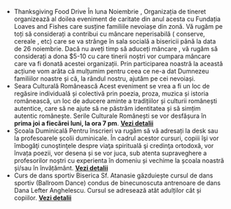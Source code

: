 * <label>Thanksgiving Food Drive</label> În luna Noiembrie , Organizația de tineret organizează al doilea eveniment de caritate din anul acesta cu Fundația Loaves and Fishes care susține familiile nevoiașe din zonă. Vă rugăm pe toți să considerați a contribui cu mâncare neperisabilă ( conserve, cereale , etc) care se va strânge în sala socială a bisericii până la data de 26 noiembrie. Dacă nu aveți timp să aduceți mâncare , vă rugăm să considerați a dona $5-10 cu care tinerii noștri vor cumpara mâncare care va fi donată acestei organizații. Prin participarea noastră la această acțiune vom arăta că mulțumim pentru ceea ce ne-a dat Dumnezeu familiilor noastre și că, la rândul nostru, ajutăm pe cei nevoiași.
* <label>Seara Culturală Românească</label> Acest eveniment se vrea a fi un loc de regăsire individuală și colectivă prin poezia, proza, muzica și istoria românească, un loc de aducere aminte a tradițiilor și culturii românești autentice, care să ne ajute să ne păstrăm identitatea și să simțim autentic românește. Serile Culturale Românești se vor  desfășura în <strong>prima joi a fiecărei luni, la ora 7 pm</strong>. <a href="{{ site.baseurl }}/ro/seara-romaneasca.html"><strong>Vezi&nbsp;detalii</strong></a>
* <label>Școala Duminicală</label>  Pentru înscrieri va rugăm să vă adresați la desk sau la profesoarele școlii duminicale. În cadrul acestor cursuri, copiii îşi vor îmbogăţi cunoştinţele despre viaţa spirituală şi credinţa ortodoxă, vor învața poezii, vor desena și se vor juca, sub atenta supraveghere a profesorilor noștri cu experienta în domeniu și vechime la școala noastră și/sau în învățământ. <a href="{{ site.baseurl }}/ro/scoala-duminicala.html"><strong>Vezi&nbsp;detalii</strong></a>
* <label>Curs de dans sportiv</label> Biserica Sf. Atanasie găzduiește cursul de dans sportiv (Ballroom Dance) condus de binecunoscuta antrenoare de dans Dana Lefter Anghelescu. Cursul se adresează atât adulților cât și copiilor. <a href="{{ site.baseurl }}/ro/curs-de-dans.html"><strong>Vezi&nbsp;detalii</strong></a>